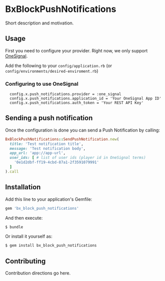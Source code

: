# BxBlockPushNotifications
Short description and motivation.

## Usage

First you need to configure your provider. Right now, we only support
[OneSignal](onesignal.com).

Add the following to your `config/application.rb` (or `config/environments/desired-enviroment.rb`)

### Configuring to use OneSignal

```
  config.x.push_notifications.provider = :one_signal
  config.x.push_notifications.application_id = 'Your OneSignal App ID'
  config.x.push_notifications.auth_token = 'Your REST API Key'
```

## Sending a push notification

Once the configuration is done you can send a Push Notification by calling:

```ruby
BxBlockPushNotifications::SendPushNotification.new(
  title: 'Test notification title',
  message: 'Test notification body',
  app_url: 'app://app-url',
  user_ids: [ # list of user ids (player id in OneSignal terms)
    '0e1d2dbf-ff19-4cbd-87a1-2f3591079991'
  ]
).call
```

## Installation
Add this line to your application's Gemfile:

```ruby
gem 'bx_block_push_notifications'
```

And then execute:
```bash
$ bundle
```

Or install it yourself as:
```bash
$ gem install bx_block_push_notifications
```

## Contributing
Contribution directions go here.
